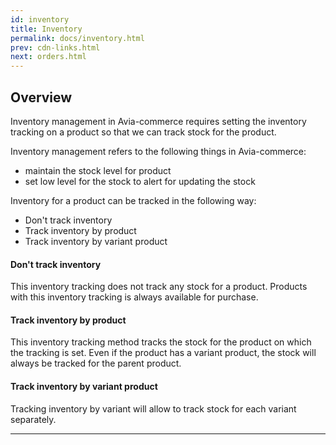 ```yaml
---
id: inventory
title: Inventory
permalink: docs/inventory.html
prev: cdn-links.html
next: orders.html
---
```


## Overview

Inventory management in Avia-commerce requires setting the inventory tracking on a product
so that we can track stock for the product.

Inventory management refers to the following things in Avia-commerce:
- maintain the stock level for product
- set low level for the stock to alert for updating the stock

Inventory for a product can be tracked in the following way:
- Don't track inventory
- Track inventory by product
- Track inventory by variant product

#### Don't track inventory

This inventory tracking does not track any stock for a product. Products with this
inventory tracking is always available for purchase.

#### Track inventory by product

This inventory tracking method tracks the stock for the product on which the
tracking is set. Even if the product has a variant product, the stock will always
be tracked for the parent product.

#### Track inventory by variant product

Tracking inventory by variant will allow to track stock for each variant separately.

------
